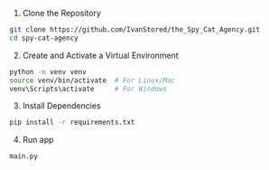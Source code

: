 1. Clone the Repository
```bash
git clone https://github.com/IvanStored/the_Spy_Cat_Agency.git
cd spy-cat-agency
```
2. Create and Activate a Virtual Environment
```bash
python -m venv venv
source venv/bin/activate  # For Linux/Mac
venv\Scripts\activate     # For Windows
```
3. Install Dependencies
```bash
pip install -r requirements.txt
```

4. Run app
```bash
main.py 
```